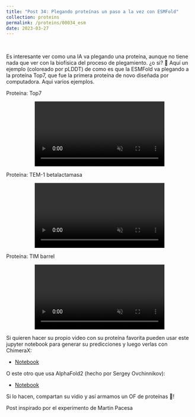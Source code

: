 ```yaml
---
title: "Post 34: Plegando proteínas un paso a la vez con ESMFold"
collection: proteins
permalink: /proteins/00034_esm
date: 2023-03-27
---
```


&nbsp;

Es interesante ver como una IA va plegando una proteína, aunque no tiene nada que ver con la biofísica del proceso de plegamiento. ¿o si? 🤔 Aquí un ejemplo (coloreado por pLDDT) de como es que la ESMFold va plegando a la proteína Top7, que fue la primera proteína de novo diseñada por computadora. Aqui varios ejemplos.

Proteína: Top7
<div>
<center>
<video width="350" autoplay="autoplay" loop="true" controls muted>
  <source src="/images/proteins/00033_top7.mp4" type="video/mp4">
  Your browser does not support the video tag.
</video>
</center>
</div>

Proteína: TEM-1 betalactamasa 
<div>
<center>
<video width="350" autoplay="autoplay" loop="true" controls muted>
  <source src="/images/proteins/00033_bla.mp4" type="video/mp4">
  Your browser does not support the video tag.
</video>
</center>
</div>

Proteína: TIM barrel
<div>
<center>
<video width="350" autoplay="autoplay" loop="true" controls muted>
  <source src="/images/proteins/00033_tim.mp4" type="video/mp4">
  Your browser does not support the video tag.
</video>
</center>
</div>


Si quieren hacer su propio video con su proteína favorita pueden usar este jupyter notebook para generar su predicciones y luego verlas con ChimeraX:
* [Notebook](https://colab.research.google.com/drive/14E0AR3s_M7m1zAs1iew5TQt0E6QiMvSb?usp=sharing&)
  
O este otro que usa AlphaFold2 (hecho por Sergey Ovchinnikov):
* [Notebook](https://colab.research.google.com/github/sokrypton/ColabDesign/blob/v1.1.1/af/examples/af_single_sequential.ipynb)

Si lo hacen, compartan su vidio y así armamos un OF de proteínas 😬!

Post inspirado por el experimento de Martin Pacesa
